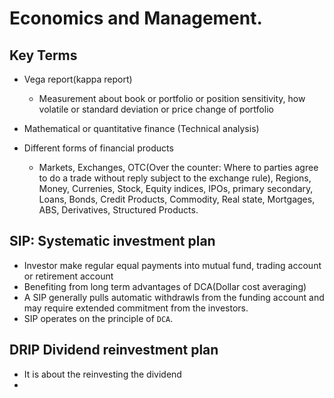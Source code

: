# Economics and Management. 

## Key Terms
- Vega report(kappa report)
  - Measurement about book or portfolio or position sensitivity, how volatile or standard deviation or price change of portfolio

- Mathematical or quantitative finance (Technical analysis)
- Different forms of financial products
  
  -   Markets, Exchanges, OTC(Over the counter: Where to parties agree to do a trade without reply subject to the exchange rule), Regions, Money, Currenies, Stock, Equity indices, IPOs, primary secondary, Loans, Bonds, Credit Products, Commodity, Real state, Mortgages, ABS, Derivatives, Structured Products. 


## SIP: Systematic investment plan 
- Investor make regular equal payments into mutual fund, trading account or retirement account 
- Benefiting from long term advantages of DCA(Dollar cost averaging)
- A SIP generally pulls automatic withdrawls from the funding account and may require extended commitment from the investors.
- SIP operates on the principle of `DCA`.

## DRIP Dividend reinvestment plan
  - It is about the reinvesting the dividend
  -  
